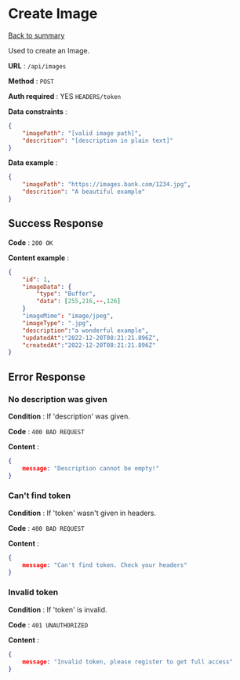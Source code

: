 # Create Image

[Back to summary](../../README.md)  

Used to create an Image.

**URL** : `/api/images`

**Method** : `POST`

**Auth required** : YES `HEADERS/token`

**Data constraints** :

```json
{
    "imagePath": "[valid image path]",
    "descrition": "[description in plain text]"
}
```

**Data example** :

```json
{
    "imagePath": "https://images.bank.com/1234.jpg",
    "descrition": "A beautiful example"
}
```

## Success Response

**Code** : `200 OK`

**Content example** :

```json
{
    "id": 1,
    "imageData": {
        "type": "Buffer", 
        "data": [255,216,--,126]
    }
    "imageMime": "image/jpeg",
    "imageType": ".jpg",
    "description":"a wonderful example", 
    "updatedAt":"2022-12-20T08:21:21.896Z", 
    "createdAt":"2022-12-20T08:21:21.896Z"
}
```

## Error Response

### No description was given

**Condition** : If 'description' was given.

**Code** : `400 BAD REQUEST`

**Content** :

```json
{
    message: "Description cannot be empty!"
}
```

### Can't find token

**Condition** : If 'token' wasn't given in headers.

**Code** : `400 BAD REQUEST`

**Content** :

```json
{
    message: "Can't find token. Check your headers"
}
```

### Invalid token

**Condition** : If 'token' is invalid.

**Code** : `401 UNAUTHORIZED`

**Content** :

```json
{
    message: "Invalid token, please register to get full access"
}
```
